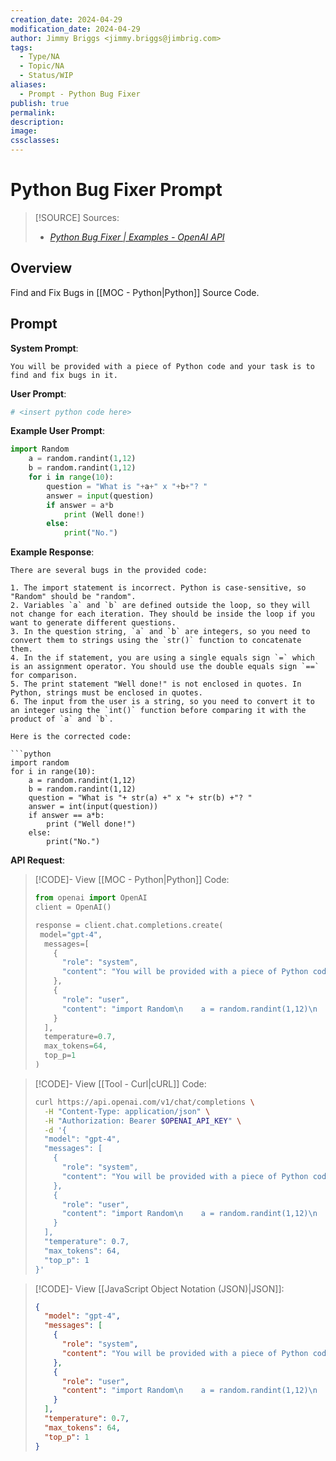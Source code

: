 ```yaml
---
creation_date: 2024-04-29
modification_date: 2024-04-29
author: Jimmy Briggs <jimmy.briggs@jimbrig.com>
tags:
  - Type/NA
  - Topic/NA
  - Status/WIP
aliases:
  - Prompt - Python Bug Fixer
publish: true
permalink:
description:
image:
cssclasses:
---
```



# Python Bug Fixer Prompt

> [!SOURCE] Sources:
> - *[Python Bug Fixer | Examples - OpenAI API](https://platform.openai.com/examples/default-fix-python-bugs)*

## Overview

Find and Fix Bugs in [[MOC - Python|Python]] Source Code.

## Prompt

**System Prompt**:

```plaintext
You will be provided with a piece of Python code and your task is to find and fix bugs in it.
```

**User Prompt**:

```python
# <insert python code here>
```

**Example User Prompt**:

```python
import Random
    a = random.randint(1,12)
    b = random.randint(1,12)
    for i in range(10):
        question = "What is "+a+" x "+b+"? "
        answer = input(question)
        if answer = a*b
            print (Well done!)
        else:
            print("No.")
```

**Example Response**:

```plaintext
There are several bugs in the provided code:

1. The import statement is incorrect. Python is case-sensitive, so "Random" should be "random".
2. Variables `a` and `b` are defined outside the loop, so they will not change for each iteration. They should be inside the loop if you want to generate different questions.
3. In the question string, `a` and `b` are integers, so you need to convert them to strings using the `str()` function to concatenate them.
4. In the if statement, you are using a single equals sign `=` which is an assignment operator. You should use the double equals sign `==` for comparison.
5. The print statement "Well done!" is not enclosed in quotes. In Python, strings must be enclosed in quotes.
6. The input from the user is a string, so you need to convert it to an integer using the `int()` function before comparing it with the product of `a` and `b`.

Here is the corrected code:

```python
import random
for i in range(10):
    a = random.randint(1,12)
    b = random.randint(1,12)
    question = "What is "+ str(a) +" x "+ str(b) +"? "
    answer = int(input(question))
    if answer == a*b:
        print ("Well done!")
    else:
        print("No.")
```

**API Request**:

> [!CODE]- View [[MOC - Python|Python]] Code:
> ```python
> from openai import OpenAI
> client = OpenAI()
>
> response = client.chat.completions.create(
>  model="gpt-4",
>   messages=[
>     {
>       "role": "system",
>       "content": "You will be provided with a piece of Python code, and your task is to find and fix bugs in it."
>     },
>     {
>       "role": "user",
>       "content": "import Random\n    a = random.randint(1,12)\n    b = random.randint(1,12)\n    for i in range(10):\n        question = \"What is \"+a+\" x \"+b+\"? \"\n        answer = input(question)\n        if answer = a*b\n            print (Well done!)\n        else:\n            print(\"No.\")"
>     }
>   ],
>   temperature=0.7,
>   max_tokens=64,
>   top_p=1
> )
> ```

> [!CODE]- View [[Tool - Curl|cURL]] Code:
> ```bash
> curl https://api.openai.com/v1/chat/completions \
>   -H "Content-Type: application/json" \
>   -H "Authorization: Bearer $OPENAI_API_KEY" \
>   -d '{
>   "model": "gpt-4",
>   "messages": [
>     {
>       "role": "system",
>       "content": "You will be provided with a piece of Python code, and your task is to find and fix bugs in it."
>     },
>     {
>       "role": "user",
>       "content": "import Random\n    a = random.randint(1,12)\n    b = random.randint(1,12)\n    for i in range(10):\n        question = \"What is \"+a+\" x \"+b+\"? \"\n        answer = input(question)\n        if answer = a*b\n            print (Well done!)\n        else:\n            print(\"No.\")"
>     }
>   ],
>   "temperature": 0.7,
>   "max_tokens": 64,
>   "top_p": 1
> }'
> ```

> [!CODE]- View [[JavaScript Object Notation (JSON)|JSON]]:
> ```json
> {
>   "model": "gpt-4",
>   "messages": [
>     {
>       "role": "system",
>       "content": "You will be provided with a piece of Python code, and your task is to find and fix bugs in it."
>     },
>     {
>       "role": "user",
>       "content": "import Random\n    a = random.randint(1,12)\n    b = random.randint(1,12)\n    for i in range(10):\n        question = \"What is \"+a+\" x \"+b+\"? \"\n        answer = input(question)\n        if answer = a*b\n            print (Well done!)\n        else:\n            print(\"No.\")"
>     }
>   ],
>   "temperature": 0.7,
>   "max_tokens": 64,
>   "top_p": 1
> }

